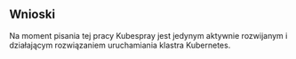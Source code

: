 ## Wnioski

Na moment pisania tej pracy Kubespray jest jedynym aktywnie rozwijanym i
działającym rozwiązaniem uruchamiania klastra Kubernetes.
